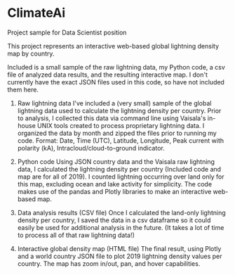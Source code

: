 # ClimateAi
Project sample for Data Scientist position

This project represents an interactive web-based global lightning density map by country.

Included is a small sample of the raw lightning data, my Python code, a csv file of analyzed data results, and the resulting interactive map. I don't currently have the exact JSON files used in this code, so have not included them here.

1. Raw lightning data
I've included a (very small) sample of the global lightning data used to calculate the lightning density per country. Prior to analysis, I collected this data via command line using Vaisala's in-house UNIX tools created to process proprietary lightning data. I organized the data by month and zipped the files prior to running my code. Format: Date, Time (UTC), Latitude, Longitude, Peak current with polarity (kA), Intracloud/cloud-to-ground indicator.

2. Python code
Using JSON country data and the Vaisala raw lightning data, I calculated the lightning density per country (Included code and map are for all of 2019). I counted lightning occurring over land only for this map, excluding ocean and lake activity for simplicity. The code makes use of the pandas and Plotly libraries to make an interactive web-based map.

3. Data analysis results (CSV file)
Once I calculated the land-only lightning density per country, I saved the data in a csv dataframe so it could easily be used for additional analysis in the future. (It takes a lot of time to process all of that raw lightning data!)

4. Interactive global density map (HTML file)
The final result, using Plotly and a world country JSON file to plot 2019 lightning density values per country. The map has zoom in/out, pan, and hover capabilities.
